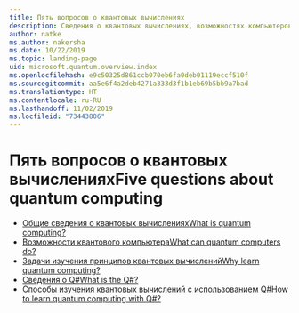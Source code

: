 ```yaml
---
title: Пять вопросов о квантовых вычислениях
description: Сведения о квантовых вычислениях, возможностях компьютеров и методах обучения квантовым вычислениям.
author: natke
ms.author: nakersha
ms.date: 10/22/2019
ms.topic: landing-page
uid: microsoft.quantum.overview.index
ms.openlocfilehash: e9c50325d861ccb070eb6fa0deb01119eccf510f
ms.sourcegitcommit: aa5e6f4a2deb4271a333d3f1b1eb69b5bb9a7bad
ms.translationtype: HT
ms.contentlocale: ru-RU
ms.lasthandoff: 11/02/2019
ms.locfileid: "73443806"
---
```

# <a name="five-questions-about-quantum-computing"></a><span data-ttu-id="4932c-103">Пять вопросов о квантовых вычислениях</span><span class="sxs-lookup"><span data-stu-id="4932c-103">Five questions about quantum computing</span></span>

* [<span data-ttu-id="4932c-104">Общие сведения о квантовых вычислениях</span><span class="sxs-lookup"><span data-stu-id="4932c-104">What is quantum computing?</span></span>](xref:microsoft.quantum.overview.what)
* [<span data-ttu-id="4932c-105">Возможности квантового компьютера</span><span class="sxs-lookup"><span data-stu-id="4932c-105">What can quantum computers do?</span></span>](xref:microsoft.quantum.overview.computers)
* [<span data-ttu-id="4932c-106">Задачи изучения принципов квантовых вычислений</span><span class="sxs-lookup"><span data-stu-id="4932c-106">Why learn quantum computing?</span></span>](xref:microsoft.quantum.overview.why)
* [<span data-ttu-id="4932c-107">Сведения о Q#</span><span class="sxs-lookup"><span data-stu-id="4932c-107">What is the Q#?</span></span>](xref:microsoft.quantum.overview.qsharp)
* [<span data-ttu-id="4932c-108">Способы изучения квантовых вычислений с использованием Q#</span><span class="sxs-lookup"><span data-stu-id="4932c-108">How to learn quantum computing with Q#?</span></span>](xref:microsoft.quantum.overview.learn)
